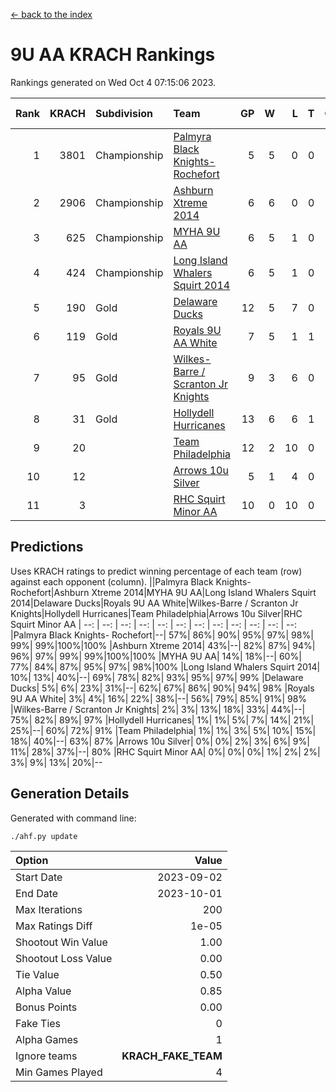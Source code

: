 [<- back to the index](readme.md)
# 9U AA KRACH Rankings
Rankings generated on Wed Oct  4 07:15:06 2023.

Rank|KRACH|Subdivision|Team|GP|W|L|T|OTW|OTL|SoS|Exp Wins|Win Diff
---:|---:|:---|:---|---:|---:|---:|---:|---:|---:|---:|---:|---:
1|3801|Championship|[Palmyra Black Knights- Rochefort](https://gamesheetstats.com/seasons/3659/teams/140260/schedule)|5|5|0|0|0|0|100|5.8|-0.0
2|2906|Championship|[Ashburn Xtreme 2014](https://gamesheetstats.com/seasons/3659/teams/140217/schedule)|6|6|0|0|0|0|67|6.8|-0.0
3|625|Championship|[MYHA 9U AA](https://gamesheetstats.com/seasons/3659/teams/140222/schedule)|6|5|1|0|2|0|146|5.8|-0.0
4|424|Championship|[Long Island Whalers Squirt 2014](https://gamesheetstats.com/seasons/3659/teams/140221/schedule)|6|5|1|0|0|0|134|5.9|0.0
5|190|Gold|[Delaware Ducks](https://gamesheetstats.com/seasons/3659/teams/140218/schedule)|12|5|7|0|0|2|1215|5.8|-0.0
6|119|Gold|[Royals 9U AA White](https://gamesheetstats.com/seasons/3659/teams/140225/schedule)|7|5|1|1|0|0|37|6.4|0.0
7|95|Gold|[Wilkes-Barre / Scranton Jr Knights](https://gamesheetstats.com/seasons/3659/teams/140228/schedule)|9|3|6|0|0|0|1075|3.9|0.0
8|31|Gold|[Hollydell Hurricanes](https://gamesheetstats.com/seasons/3659/teams/140220/schedule)|13|6|6|1|0|0|76|7.4|0.0
9|20||[Team Philadelphia](https://gamesheetstats.com/seasons/3659/teams/140226/schedule)|12|2|10|0|0|0|1279|2.9|0.0
10|12||[Arrows 10u Silver](https://gamesheetstats.com/seasons/3659/teams/140216/schedule)|5|1|4|0|0|0|114|1.9|0.0
11|3||[RHC Squirt Minor AA](https://gamesheetstats.com/seasons/3659/teams/140224/schedule)|10|0|10|0|0|0|159|0.9|0.0

## Predictions
Uses KRACH ratings to predict winning percentage of each team (row) against each opponent (column).
||Palmyra Black Knights- Rochefort|Ashburn Xtreme 2014|MYHA 9U AA|Long Island Whalers Squirt 2014|Delaware Ducks|Royals 9U AA White|Wilkes-Barre / Scranton Jr Knights|Hollydell Hurricanes|Team Philadelphia|Arrows 10u Silver|RHC Squirt Minor AA
| --: | --: | --: | --: | --: | --: | --: | --: | --: | --: | --: | --: 
|Palmyra Black Knights- Rochefort|--| 57%| 86%| 90%| 95%| 97%| 98%| 99%| 99%|100%|100%
|Ashburn Xtreme 2014| 43%|--| 82%| 87%| 94%| 96%| 97%| 99%| 99%|100%|100%
|MYHA 9U AA| 14%| 18%|--| 60%| 77%| 84%| 87%| 95%| 97%| 98%|100%
|Long Island Whalers Squirt 2014| 10%| 13%| 40%|--| 69%| 78%| 82%| 93%| 95%| 97%| 99%
|Delaware Ducks|  5%|  6%| 23%| 31%|--| 62%| 67%| 86%| 90%| 94%| 98%
|Royals 9U AA White|  3%|  4%| 16%| 22%| 38%|--| 56%| 79%| 85%| 91%| 98%
|Wilkes-Barre / Scranton Jr Knights|  2%|  3%| 13%| 18%| 33%| 44%|--| 75%| 82%| 89%| 97%
|Hollydell Hurricanes|  1%|  1%|  5%|  7%| 14%| 21%| 25%|--| 60%| 72%| 91%
|Team Philadelphia|  1%|  1%|  3%|  5%| 10%| 15%| 18%| 40%|--| 63%| 87%
|Arrows 10u Silver|  0%|  0%|  2%|  3%|  6%|  9%| 11%| 28%| 37%|--| 80%
|RHC Squirt Minor AA|  0%|  0%|  0%|  1%|  2%|  2%|  3%|  9%| 13%| 20%|--

## Generation Details

Generated with command line:
```
./ahf.py update
```

| Option | Value |
| :----- | ----: |
| Start Date | 2023-09-02 |
| End Date | 2023-10-01 |
| Max Iterations | 200 |
| Max Ratings Diff | 1e-05 |
| Shootout Win Value | 1.00 |
| Shootout Loss Value | 0.00 |
| Tie Value | 0.50 |
| Alpha Value | 0.85 |
| Bonus Points | 0.00 |
| Fake Ties | 0 |
| Alpha Games | 1 |
| Ignore teams | __KRACH_FAKE_TEAM__ |
| Min Games Played | 4 |

